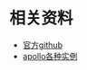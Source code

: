 # 相关资料

- [官方github](https://github.com/ctripcorp/apollo.git)
- [apollo各种实例](https://github.com/ctripcorp/apollo-use-cases)

